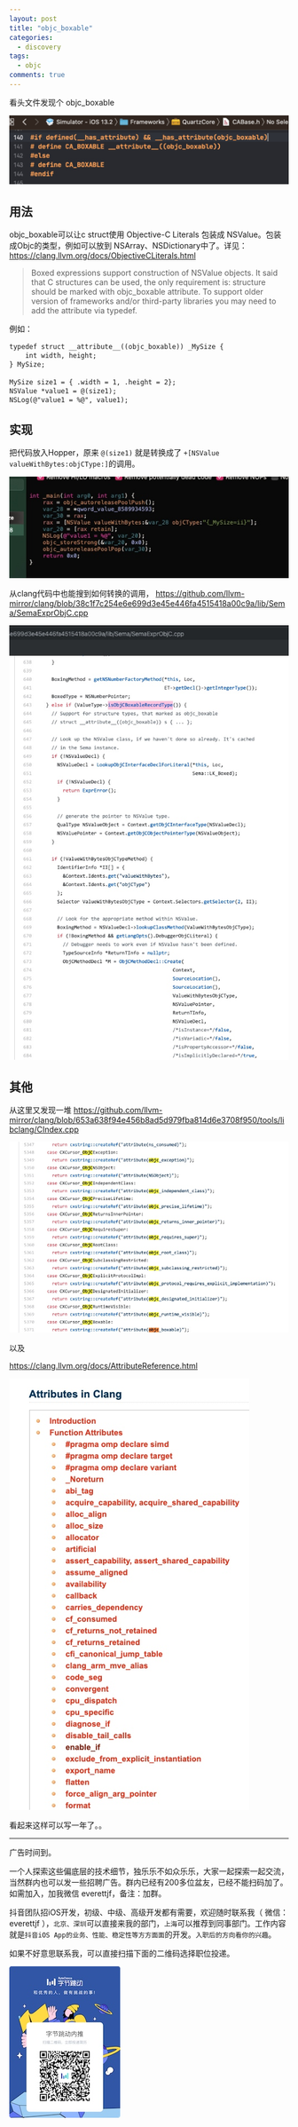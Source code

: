 ```yaml
---
layout: post
title: "objc_boxable"
categories:
  - discovery
tags:
  - objc
comments: true
---
```



看头文件发现个 objc_boxable

![](/media/15828726952733.jpg)


<!-- more -->

## 用法

objc_boxable可以让c struct使用 Objective-C Literals 包装成 NSValue。包装成Objc的类型，例如可以放到 NSArray、NSDictionary中了。详见：
https://clang.llvm.org/docs/ObjectiveCLiterals.html

> Boxed expressions support construction of NSValue objects. It said that C structures can be used, the only requirement is: structure should be marked with objc_boxable attribute. To support older version of frameworks and/or third-party libraries you may need to add the attribute via typedef.

例如：

```
typedef struct __attribute__((objc_boxable)) _MySize {
    int width, height;
} MySize;

MySize size1 = { .width = 1, .height = 2};
NSValue *value1 = @(size1);
NSLog(@"value1 = %@", value1);
```


## 实现


把代码放入Hopper，原来 `@(size1)` 就是转换成了 `+[NSValue valueWithBytes:objCType:]`的调用。

![](/media/15828737306649.jpg)


从clang代码中也能搜到如何转换的调用，
https://github.com/llvm-mirror/clang/blob/38c1f7c254e6e699d3e45e446fa4515418a00c9a/lib/Sema/SemaExprObjC.cpp

![](/media/15828742795007.jpg)


## 其他

从这里又发现一堆
https://github.com/llvm-mirror/clang/blob/653a638f94e456b8ad5d979fba814d6e3708f950/tools/libclang/CIndex.cpp

![](/media/15828743188926.jpg)


以及

https://clang.llvm.org/docs/AttributeReference.html

![](/media/15828743551669.jpg)

看起来这样可以写一年了。。



---

广告时间到。

一个人探索这些偏底层的技术细节，独乐乐不如众乐乐，大家一起探索一起交流，当然群内也可以发一些招聘广告。群内已经有200多位盆友，已经不能扫码加了。如需加入，加我微信 everettjf，备注：加群。

抖音团队招iOS开发，初级、中级、高级开发都有需要，欢迎随时联系我（ 微信：everettjf ），`北京、深圳`可以直接来我的部门，`上海`可以推荐到同事部门。工作内容就是`抖音iOS App的业务、性能、稳定性等方方面面`的开发。`入职后的方向看你的兴趣`。

如果不好意思联系我，可以直接扫描下面的二维码选择职位投递。

![](/media/15814340338261.jpg)